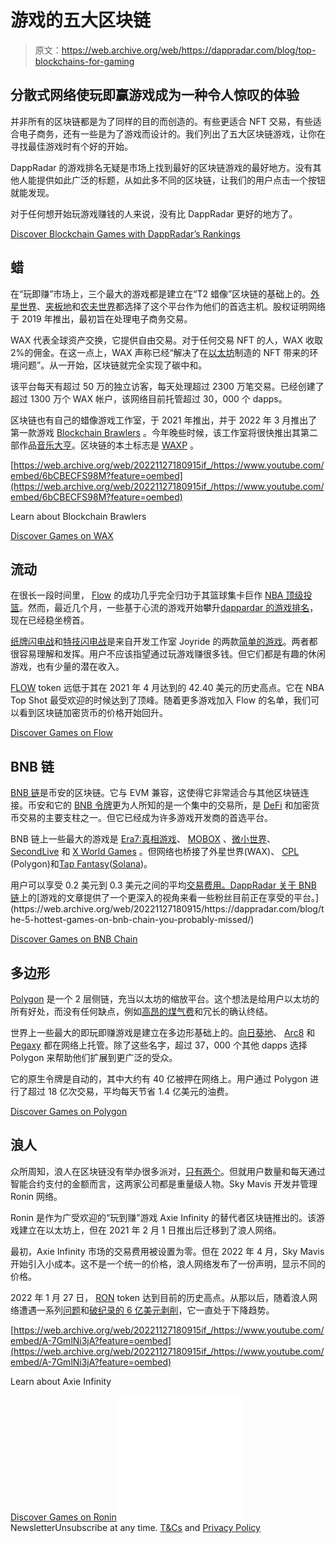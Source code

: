 # 游戏的五大区块链

> 原文：<https://web.archive.org/web/https://dappradar.com/blog/top-blockchains-for-gaming>

## 分散式网络使玩即赢游戏成为一种令人惊叹的体验

并非所有的区块链都是为了同样的目的而创造的。有些更适合 NFT 交易，有些适合电子商务，还有一些是为了游戏而设计的。我们列出了五大区块链游戏，让你在寻找最佳游戏时有个好的开始。

DappRadar 的游戏排名无疑是市场上找到最好的区块链游戏的最好地方。没有其他人能提供如此广泛的标题，从如此多不同的区块链，让我们的用户点击一个按钮就能发现。

对于任何想开始玩游戏赚钱的人来说，没有比 DappRadar 更好的地方了。

[Discover Blockchain Games with DappRadar’s Rankings](https://web.archive.org/web/20221127180915/https://dappradar.com/rankings/category/games)

## 蜡

在“玩即赚”市场上，三个最大的游戏都是建立在“T2 蜡像”区块链的基础上的。[外星世界](https://web.archive.org/web/20221127180915/https://dappradar.com/multichain/games/alien-worlds)、[夹板地](https://web.archive.org/web/20221127180915/https://dappradar.com/multichain/games/splinterlands)和[农夫世界](https://web.archive.org/web/20221127180915/https://dappradar.com/wax/games/farmers-world)都选择了这个平台作为他们的首选主机。股权证明网络于 2019 年推出，最初旨在处理电子商务交易。

WAX 代表全球资产交换，它提供自由交易。对于任何交易 NFT 的人，WAX 收取 2%的佣金。在这一点上，WAX 声称已经“解决了在[以太坊](https://web.archive.org/web/20221127180915/https://dappradar.com/rankings/protocol/ethereum)制造的 NFT 带来的环境问题”。从一开始，区块链就完全实现了碳中和。

该平台每天有超过 50 万的独立访客，每天处理超过 2300 万笔交易。已经创建了超过 1300 万个 WAX 帐户，该网络目前托管超过 30，000 个 dapps。

区块链也有自己的蜡像游戏工作室，于 2021 年推出，并于 2022 年 3 月推出了第一款游戏 [Blockchain Brawlers](https://web.archive.org/web/20221127180915/https://dappradar.com/wax/games/blockchain-brawlers) 。今年晚些时候，该工作室将很快推出其第二部作品[音乐大亨](https://web.archive.org/web/20221127180915/https://www.musicmogul.io/)。区块链的本土标志是 [WAXP](https://web.archive.org/web/20221127180915/https://www.coingecko.com/en/coins/wax) 。

[https://web.archive.org/web/20221127180915if_/https://www.youtube.com/embed/6bCBECFS98M?feature=oembed](https://web.archive.org/web/20221127180915if_/https://www.youtube.com/embed/6bCBECFS98M?feature=oembed)

Learn about Blockchain Brawlers

[Discover Games on WAX](https://web.archive.org/web/20221127180915/https://dappradar.com/rankings/protocol/wax/category/games)

## 流动

在很长一段时间里， [Flow](https://web.archive.org/web/20221127180915/https://dappradar.com/rankings/protocol/flow/category/games) 的成功几乎完全归功于其篮球集卡巨作 [NBA 顶级投篮](https://web.archive.org/web/20221127180915/https://dappradar.com/flow/collectibles/nba-topshot)。然而，最近几个月，一些基于心流的游戏开始攀升[dappardar 的游戏排名](https://web.archive.org/web/20221127180915/https://dappradar.com/rankings/category/games)，现在已经稳坐榜首。

[纸牌闪电战](https://web.archive.org/web/20221127180915/https://dappradar.com/flow/games/solitaire-blitz)和[特技闪电战](https://web.archive.org/web/20221127180915/https://dappradar.com/flow/games/trickshot-blitz)是来自开发工作室 Joyride 的两款[简单的游戏](https://web.archive.org/web/20221127180915/https://dappradar.com/blog/top-5-simple-play-to-earn-games)。两者都很容易理解和发挥。用户不应该指望通过玩游戏赚很多钱。但它们都是有趣的休闲游戏，也有少量的潜在收入。

[FLOW](https://web.archive.org/web/20221127180915/https://www.coingecko.com/en/coins/flow) token 远低于其在 2021 年 4 月达到的 42.40 美元的历史高点。它在 NBA Top Shot 最受欢迎的时候达到了顶峰。随着更多游戏加入 Flow 的名单，我们可以看到区块链加密货币的价格开始回升。

[Discover Games on Flow](https://web.archive.org/web/20221127180915/https://dappradar.com/rankings/protocol/flow/category/games)

## BNB 链

[BNB 链](https://web.archive.org/web/20221127180915/https://dappradar.com/rankings/protocol/binance-smart-chain/category/games)是币安的区块链。它与 EVM 兼容，这使得它非常适合与其他区块链连接。币安和它的 [BNB 令牌](https://web.archive.org/web/20221127180915/https://dappradar.com/hub/token/bsc/BNB)更为人所知的是一个集中的交易所，是 [DeFi](https://web.archive.org/web/20221127180915/https://dappradar.com/defi) 和加密货币交易的主要支柱之一。但它已经成为许多游戏开发商的首选平台。

BNB 链上一些最大的游戏是 [Era7:真相游戏](https://web.archive.org/web/20221127180915/https://dappradar.com/binance-smart-chain/games/era7-game-of-truth)、 [MOBOX](https://web.archive.org/web/20221127180915/https://dappradar.com/binance-smart-chain/games/mobox-nft-farmer) 、[微小世界](https://web.archive.org/web/20221127180915/https://dappradar.com/binance-smart-chain/games/tiny-world)、 [SecondLive](https://web.archive.org/web/20221127180915/https://dappradar.com/binance-smart-chain/games/secondlive) 和 [X World Games](https://web.archive.org/web/20221127180915/https://dappradar.com/binance-smart-chain/games/x-world-games) 。但网络也桥接了外星世界(WAX)、 [CPL](https://web.archive.org/web/20221127180915/https://dappradar.com/multichain/games/cpl) (Polygon)和[Tap Fantasy](https://web.archive.org/web/20221127180915/https://dappradar.com/binance-smart-chain/games/tap-fantasy)([Solana](https://web.archive.org/web/20221127180915/https://dappradar.com/rankings/protocol/solana/category/games))。

用户可以享受 0.2 美元到 0.3 美元之间的平均[交易费用。DappRadar 关于 BNB 链](https://web.archive.org/web/20221127180915/https://ycharts.com/indicators/binance_smart_chain_average_transaction_fee_es#:~:text=Basic%20Info,32.86%25%20from%20one%20year%20ago.)上的[游戏的文章提供了一个更深入的视角来看一些粉丝目前正在享受的平台。](https://web.archive.org/web/20221127180915/https://dappradar.com/blog/the-5-hottest-games-on-bnb-chain-you-probably-missed/)

[Discover Games on BNB Chain](https://web.archive.org/web/20221127180915/https://dappradar.com/rankings/protocol/binance-smart-chain/category/games)

## 多边形

[Polygon](https://web.archive.org/web/20221127180915/https://dappradar.com/rankings/protocol/polygon/category/games) 是一个 2 层侧链，充当以太坊的缩放平台。这个想法是给用户以太坊的所有好处，而没有任何缺点，例如[高昂的煤气费](https://web.archive.org/web/20221127180915/https://dappradar.com/blog/when-are-ethereum-gas-fees-lowest)和冗长的确认终结。

世界上一些最大的即玩即赚游戏是建立在多边形基础上的。[向日葵地](https://web.archive.org/web/20221127180915/https://dappradar.com/polygon/games/sunflower-land)、 [Arc8](https://web.archive.org/web/20221127180915/https://dappradar.com/polygon/games/arc8-by-gamee-1) 和 [Pegaxy](https://web.archive.org/web/20221127180915/https://dappradar.com/polygon/games/pegaxy) 都在网络上托管。除了这些名字，超过 37，000 个其他 dapps 选择 Polygon 来帮助他们扩展到更广泛的受众。

它的原生令牌是自动的，其中大约有 40 亿被押在网络上。用户通过 Polygon 进行了超过 18 亿次交易，平均每天节省 1.4 亿美元的油费。

[Discover Games on Polygon](https://web.archive.org/web/20221127180915/https://dappradar.com/rankings/protocol/polygon/category/games)

## 浪人

众所周知，浪人在区块链没有举办很多派对，[只有两个](https://web.archive.org/web/20221127180915/https://dappradar.com/rankings/protocol/ronin)。但就用户数量和每天通过智能合约支付的金额而言，这两家公司都是重量级人物。Sky Mavis 开发并管理 Ronin 网络。

Ronin 是作为广受欢迎的“玩到赚”游戏 Axie Infinity 的替代者区块链推出的。该游戏建立在以太坊上，但在 2021 年 2 月 1 日推出后迁移到了浪人网络。

最初，Axie Infinity 市场的交易费用被设置为零。但在 2022 年 4 月，Sky Mavis 开始引入小成本。这不是一个统一的价格，浪人网络发布了一份声明，显示不同的价格。

2022 年 1 月 27 日， [RON](https://web.archive.org/web/20221127180915/https://www.coingecko.com/en/coins/ronin) token 达到目前的历史高点。从那以后，随着浪人网络遭遇一系列[问题](https://web.archive.org/web/20221127180915/https://dappradar.com/blog/what-is-axie-infinity-and-how-does-it-work)和[破纪录的 6 亿美元剥削](https://web.archive.org/web/20221127180915/https://dappradar.com/blog/axie-infinity-activity-plummets-after-600-million-ronin-exploit/)，它一直处于下降趋势。

[https://web.archive.org/web/20221127180915if_/https://www.youtube.com/embed/A-7GmlNi3jA?feature=oembed](https://web.archive.org/web/20221127180915if_/https://www.youtube.com/embed/A-7GmlNi3jA?feature=oembed)

Learn about Axie Infinity

[Discover Games on Ronin](https://web.archive.org/web/20221127180915/https://dappradar.com/rankings/protocol/ronin/category/games)![](img/6d5a4a2d609c56e1a5771717e54ba759.png) NewsletterUnsubscribe at any time. [T&Cs](https://web.archive.org/web/20221127180915/https://dappradar.com/terms) and [Privacy Policy](https://web.archive.org/web/20221127180915/https://dappradar.com/privacy-policy)